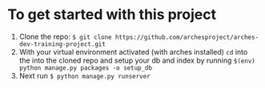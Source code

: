 # To get started with this project

1. Clone the repo: `$ git clone https://github.com/archesproject/arches-dev-training-project.git`
2. With your virtual environment activated (with arches installed) `cd` into the into the cloned repo and setup your db and index by running `$(env) python manage.py packages -o setup_db`
3. Next run `$ python manage.py runserver`
